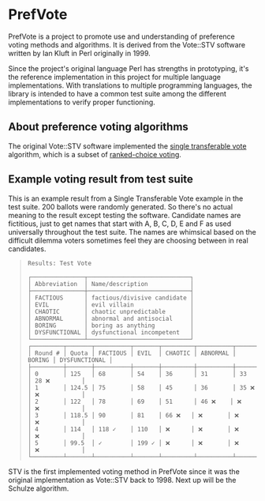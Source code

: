 # PrefVote

PrefVote is a project to promote use and understanding of preference voting methods and algorithms. It is derived from the Vote::STV software written by Ian Kluft in Perl originally in 1999.

Since the project's original language Perl has strengths in prototyping, it's the reference implementation in this project for multiple language implementations. With translations to multiple programming languages, the library is intended to have a common test suite among the different implementations to verify proper functioning.

## About preference voting algorithms

The original Vote::STV software implemented the [single transferable vote](https://en.wikipedia.org/wiki/Single_transferable_vote) algorithm, which is a subset of [ranked-choice voting](https://en.wikipedia.org/wiki/Ranked_voting).

## Example voting result from test suite

This is an example result from a Single Transferable Vote example in the test suite. 200 ballots were randomly generated. So there's no actual meaning to the result except testing the software. Candidate names are fictitious, just to get names that start with A, B, C, D, E and F as used universally throughout the test suite. The names are whimsical based on the difficult dilemma voters sometimes feel they are choosing between in real candidates.

> ```
> Results: Test Vote
> 
> ┌───────────────┬─────────────────────────────┐
> │ Abbreviation  │ Name/description            │
> ├───────────────┼─────────────────────────────┤
> │ FACTIOUS      │ factious/divisive candidate │
> │ EVIL          │ evil villain                │
> │ CHAOTIC       │ chaotic unpredictable       │
> │ ABNORMAL      │ abnormal and antisocial     │
> │ BORING        │ boring as anything          │
> │ DYSFUNCTIONAL │ dysfunctional incompetent   │
> └───────────────┴─────────────────────────────┘
> ┌─────────┬───────┬──────────┬───────┬─────────┬──────────┬────────┬───────────────┐
> │ Round # │ Quota │ FACTIOUS │ EVIL  │ CHAOTIC │ ABNORMAL │ BORING │ DYSFUNCTIONAL │
> ├─────────┼───────┼──────────┼───────┼─────────┼──────────┼────────┼───────────────┤
> │ 0       │ 125   │ 68       │ 54    │ 36      │ 31       │ 33     │ 28 ❌         │
> │ 1       │ 124.5 │ 75       │ 58    │ 45      │ 36       │ 35 ❌  │ ❌            │
> │ 2       │ 122   │ 78       │ 69    │ 51      │ 46 ❌    │ ❌     │ ❌            │
> │ 3       │ 118.5 │ 90       │ 81    │ 66 ❌   │ ❌       │ ❌     │ ❌            │
> │ 4       │ 114   │ 118 ✓    │ 110   │ ❌      │ ❌       │ ❌     │ ❌            │
> │ 5       │ 99.5  │ ✓        │ 199 ✓ │ ❌      │ ❌       │ ❌     │ ❌            │
> └─────────┴───────┴──────────┴───────┴─────────┴──────────┴────────┴───────────────┘
> ```

STV is the first implemented voting method in PrefVote since it was the original implementation as Vote::STV back to 1998. Next up will be the Schulze algorithm.
